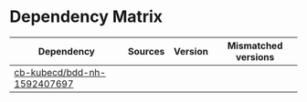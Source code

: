 # Dependency Matrix

Dependency | Sources | Version | Mismatched versions
---------- | ------- | ------- | -------------------
[cb-kubecd/bdd-nh-1592407697](https://github.com/cb-kubecd/bdd-nh-1592407697.git) |  | []() | 
